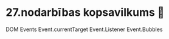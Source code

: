 # 27.nodarbības kopsavilkums :pushpin:

DOM Events
Event.currentTarget
Event.Listener
Event.Bubbles
